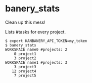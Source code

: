 # banery_stats

Clean up this mess!

Lists #tasks for every project.

```
$ export KANBANERY_API_TOKEN=my_token
$ banery_stats
WORKSPACE name0 #projects: 2
    0 project1
    3 project2
WORKSPACE name1 #projects: 3
    3 project3
   12 project4
    7 project5
```
